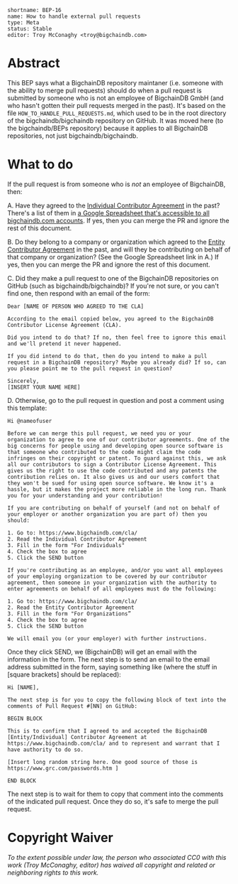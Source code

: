 ```
shortname: BEP-16
name: How to handle external pull requests
type: Meta
status: Stable
editor: Troy McConaghy <troy@bigchaindb.com>
```

# Abstract

This BEP says what a BigchainDB repository maintaner (i.e. someone with the ability to merge pull requests) should do when a pull request is submitted by someone who is not an employee of BigchainDB GmbH (and who hasn't gotten their pull requests merged in the past). It's based on the file `HOW_TO_HANDLE_PULL_REQUESTS.md`, which used to be in the root directory of the bigchaindb/bigchaindb repository on GitHub. It was moved here (to the bigchaindb/BEPs repository) because it applies to all BigchainDB repositories, not just bigchaindb/bigchaindb.

# What to do

If the pull request is from someone who is _not_ an employee of BigchainDB, then:

A. Have they agreed to the [Individual Contributor Agreement](https://www.bigchaindb.com/cla/individual/) in the past? There's a list of them in [a Google Spreadsheet that's accessible to all bigchaindb.com accounts](https://docs.google.com/spreadsheets/d/1VhekO6lgk1ZPx8dSjriucy4UinaU9pIdPQ5JXKcbD_Y/edit?usp=sharing). If yes, then you can merge the PR and ignore the rest of this document.

B. Do they belong to a company or organization which agreed to the [Entity Contributor Agreement](https://www.bigchaindb.com/cla/entity/) in the past, and will they be contributing on behalf of that company or organization? (See the Google Spreadsheet link in A.) If yes, then you can merge the PR and ignore the rest of this document.

C. Did they make a pull request to one of the BigchainDB repositories on GitHub (such as bigchaindb/bigchaindb)? If you're not sure, or you can't find one, then respond with an email of the form:

```
Dear [NAME OF PERSON WHO AGREED TO THE CLA]

According to the email copied below, you agreed to the BigchainDB Contributor License Agreement (CLA).

Did you intend to do that? If no, then feel free to ignore this email and we'll pretend it never happened.

If you did intend to do that, then do you intend to make a pull request in a BigchainDB repository? Maybe you already did? If so, can you please point me to the pull request in question?

Sincerely,
[INSERT YOUR NAME HERE]
```

D. Otherwise, go to the pull request in question and post a comment using this template:

```
Hi @nameofuser

Before we can merge this pull request, we need you or your organization to agree to one of our contributor agreements. One of the big concerns for people using and developing open source software is that someone who contributed to the code might claim the code infringes on their copyright or patent. To guard against this, we ask all our contributors to sign a Contributor License Agreement. This gives us the right to use the code contributed and any patents the contribution relies on. It also gives us and our users comfort that they won't be sued for using open source software. We know it's a hassle, but it makes the project more reliable in the long run. Thank you for your understanding and your contribution!

If you are contributing on behalf of yourself (and not on behalf of your employer or another organization you are part of) then you should:

1. Go to: https://www.bigchaindb.com/cla/
2. Read the Individual Contributor Agreement
3. Fill in the form "For Individuals"
4. Check the box to agree
5. Click the SEND button

If you're contributing as an employee, and/or you want all employees of your employing organization to be covered by our contributor agreement, then someone in your organization with the authority to enter agreements on behalf of all employees must do the following:

1. Go to: https://www.bigchaindb.com/cla/
2. Read the Entity Contributor Agreement
3. Fill in the form "For Organizations”
4. Check the box to agree
5. Click the SEND button

We will email you (or your employer) with further instructions.
```

Once they click SEND, we (BigchainDB) will get an email with the information in the form. The next step is to send an email to the email address submitted in the form, saying something like (where the stuff in [square brackets] should be replaced):

```
Hi [NAME],

The next step is for you to copy the following block of text into the comments of Pull Request #[NN] on GitHub:

BEGIN BLOCK

This is to confirm that I agreed to and accepted the BigchainDB [Entity/Individual] Contributor Agreement at https://www.bigchaindb.com/cla/ and to represent and warrant that I have authority to do so.

[Insert long random string here. One good source of those is https://www.grc.com/passwords.htm ]

END BLOCK
```

The next step is to wait for them to copy that comment into the comments of the indicated pull request. Once they do so, it's safe to merge the pull request.

# Copyright Waiver

_To the extent possible under law, the person who associated CC0 with this work (Troy McConaghy, editor) has waived all copyright and related or neighboring rights to this work._
